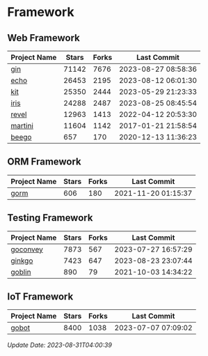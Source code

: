 # Framework

## Web Framework
| Project Name | Stars | Forks | Last Commit |
| ------------ | ----- | ----- | ----------- |
| [gin](https://github.com/gin-gonic/gin) | 71142 | 7676 | 2023-08-27 08:58:36 |
| [echo](https://github.com/labstack/echo) | 26453 | 2195 | 2023-08-12 06:01:30 |
| [kit](https://github.com/go-kit/kit) | 25350 | 2444 | 2023-05-29 21:23:33 |
| [iris](https://github.com/kataras/iris) | 24288 | 2487 | 2023-08-25 08:45:54 |
| [revel](https://github.com/revel/revel) | 12963 | 1413 | 2022-04-12 20:53:30 |
| [martini](https://github.com/go-martini/martini) | 11604 | 1142 | 2017-01-21 21:58:54 |
| [beego](https://github.com/astaxie/beego) | 657 | 170 | 2020-12-13 11:36:23 |

## ORM Framework
| Project Name | Stars | Forks | Last Commit |
| ------------ | ----- | ----- | ----------- |
| [gorm](https://github.com/jinzhu/gorm) | 606 | 180 | 2021-11-20 01:15:37 |

## Testing Framework
| Project Name | Stars | Forks | Last Commit |
| ------------ | ----- | ----- | ----------- |
| [goconvey](https://github.com/smartystreets/goconvey) | 7873 | 567 | 2023-07-27 16:57:29 |
| [ginkgo](https://github.com/onsi/ginkgo) | 7423 | 647 | 2023-08-23 23:07:44 |
| [goblin](https://github.com/franela/goblin) | 890 | 79 | 2021-10-03 14:34:22 |

## IoT Framework
| Project Name | Stars | Forks | Last Commit |
| ------------ | ----- | ----- | ----------- |
| [gobot](https://github.com/hybridgroup/gobot) | 8400 | 1038 | 2023-07-07 07:09:02 |

*Update Date: 2023-08-31T04:00:39*